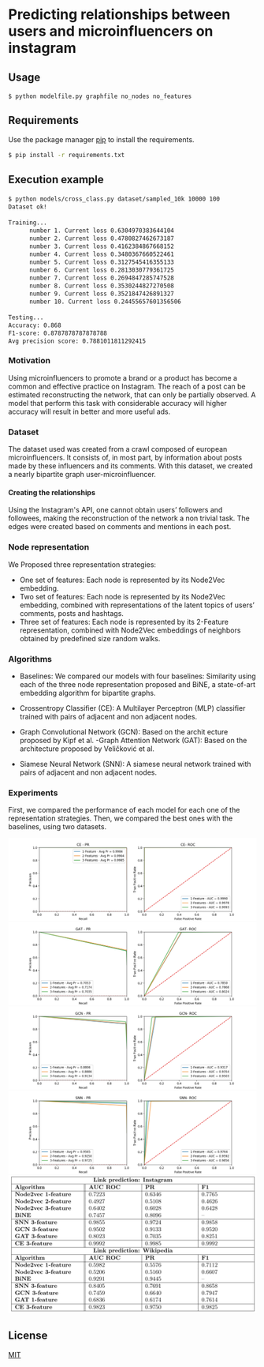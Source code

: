 # Predicting relationships between users and microinfluencers on instagram


## Usage

```
$ python modelfile.py graphfile no_nodes no_features
```


## Requirements

Use the package manager [pip](https://pip.pypa.io/en/stable/) to install the requirements.

```bash
$ pip install -r requirements.txt
```

## Execution example
```
$ python models/cross_class.py dataset/sampled_10k 10000 100
Dataset ok!             

Training...             
      number 1. Current loss 0.6304970383644104
      number 2. Current loss 0.4780827462673187
      number 3. Current loss 0.4162384867668152
      number 4. Current loss 0.3480367660522461
      number 5. Current loss 0.3127545416355133
      number 6. Current loss 0.2813030779361725
      number 7. Current loss 0.2694847285747528
      number 8. Current loss 0.3530244827270508
      number 9. Current loss 0.3521847426891327
      number 10. Current loss 0.24455657601356506

Testing...                 
Accuracy: 0.868
F1-score: 0.8787878787878788
Avg precision score: 0.7881011811292415

```



### Motivation

Using microinfluencers to promote a brand or a product has become a common and effective practice on Instagram. The reach of a post can be estimated reconstructing the network, that can only be partially observed. A model that perform this task with considerable accuracy will higher accuracy will result in better and more useful ads.

### Dataset
The dataset used was created from a crawl composed of european microinfluencers. It consists of, in most part, by information about posts made by these influencers and its comments. With this dataset, we created a nearly bipartite graph user-microinfluencer.

#### Creating the relationships

Using the Instagram's API, one cannot obtain users’ followers and followees, making the reconstruction of the network a non trivial task. The edges were created based on comments and mentions in each post. 


### Node representation

We Proposed three representation strategies:
- One set of features: Each node is represented by its Node2Vec embedding.
- Two set of features: Each node is represented by its Node2Vec embedding, combined with representations of the latent topics of users’ comments, posts and hashtags.
- Three set of features: Each node is represented by its 2-Feature representation, combined with  Node2Vec embeddings of neighbors obtained by predefined  size random walks.

### Algorithms 

- Baselines:
We compared our models with four baselines: Similarity using each of the three node representation proposed and BiNE, a state-of-art embedding algorithm for bipartite graphs.
- Crossentropy Classifier (CE): A Multilayer Perceptron (MLP) classifier trained with pairs of adjacent and non adjacent nodes.

- Graph Convolutional Network (GCN): Based on the archit
ecture proposed by Kipf et al.
-Graph Attention Network (GAT): Based on the architecture proposed by Veličković et al.

- Siamese Neural Network (SNN): A siamese neural network trained with pairs of adjacent and non adjacent nodes.

### Experiments
First, we compared the performance of each model for each one of the representation strategies. Then, we compared the best ones with the baselines, using  two datasets.

![Image a](https://github.com/ggapp1/microinfl-instagram/blob/master/results/CE.jpg)
![Image description](https://github.com/ggapp1/microinfl-instagram/blob/master/results/GAT.jpg)
![Image description](https://github.com/ggapp1/microinfl-instagram/blob/master/results/GCN.jpg)
![Image description](https://github.com/ggapp1/microinfl-instagram/blob/master/results/SNN.jpg)
![Link prediction performance on Instagram and Wikipedia dataset.](https://github.com/ggapp1/microinfl-instagram/blob/master/results/table.png)


## License
[MIT](https://choosealicense.com/licenses/mit/)